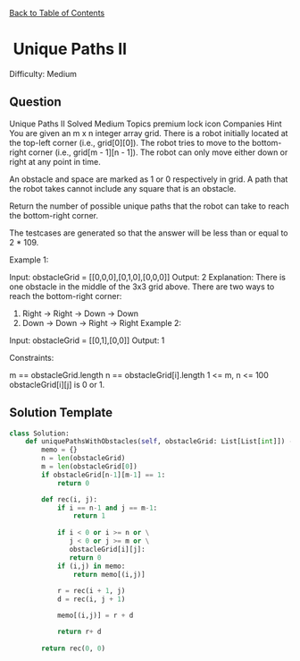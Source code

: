 [Back to Table of Contents](../../README.md)

#  Unique Paths II
Difficulty: Medium

## Question
Unique Paths II
Solved
Medium
Topics
premium lock icon
Companies
Hint
You are given an m x n integer array grid. There is a robot initially located at the top-left corner (i.e., grid[0][0]). The robot tries to move to the bottom-right corner (i.e., grid[m - 1][n - 1]). The robot can only move either down or right at any point in time.

An obstacle and space are marked as 1 or 0 respectively in grid. A path that the robot takes cannot include any square that is an obstacle.

Return the number of possible unique paths that the robot can take to reach the bottom-right corner.

The testcases are generated so that the answer will be less than or equal to 2 * 109.

 

Example 1:


Input: obstacleGrid = [[0,0,0],[0,1,0],[0,0,0]]
Output: 2
Explanation: There is one obstacle in the middle of the 3x3 grid above.
There are two ways to reach the bottom-right corner:
1. Right -> Right -> Down -> Down
2. Down -> Down -> Right -> Right
Example 2:


Input: obstacleGrid = [[0,1],[0,0]]
Output: 1
 

Constraints:

m == obstacleGrid.length
n == obstacleGrid[i].length
1 <= m, n <= 100
obstacleGrid[i][j] is 0 or 1.

## Solution Template
```python
class Solution:
    def uniquePathsWithObstacles(self, obstacleGrid: List[List[int]]) -> int:
        memo = {}
        n = len(obstacleGrid)
        m = len(obstacleGrid[0])
        if obstacleGrid[n-1][m-1] == 1:
            return 0

        def rec(i, j):
            if i == n-1 and j == m-1:
                return 1
            
            if i < 0 or i >= n or \
               j < 0 or j >= m or \
               obstacleGrid[i][j]:
               return 0
            if (i,j) in memo:
                return memo[(i,j)]
            
            r = rec(i + 1, j)
            d = rec(i, j + 1)

            memo[(i,j)] = r + d

            return r+ d
        
        return rec(0, 0)

        
```
